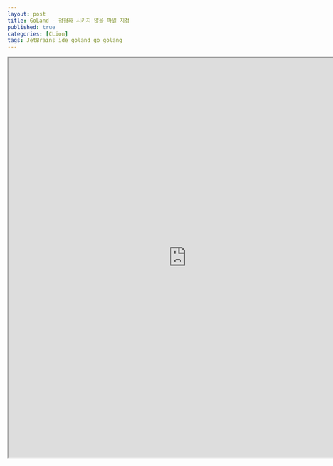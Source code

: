 ```yaml
---
layout: post
title: GoLand - 정형화 시키지 않을 파일 지정
published: true
categories: [CLion]
tags: JetBrains ide goland go golang
---
```

<iframe width="800" height="900" src="https://docs.google.com/document/d/e/2PACX-1vQIzfjQrExuRFjm0sGZQBN3moIcP6Nwype6cEe7c2zTKaiNTyvxIxldhUlQWf4o-CUiviTZK8LeZQsN/pub?embedded=true"></iframe>    
  